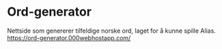 # Ord-generator
Nettside som genererer tilfeldige norske ord, laget for å kunne spille Alias.
https://ord-generator.000webhostapp.com/
